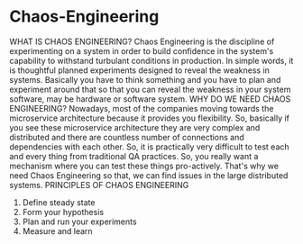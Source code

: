 # Chaos-Engineering
WHAT IS CHAOS ENGINEERING?
Chaos Engineering is the discipline of experimenting on a system in order to build confidence in the system's capability to withstand turbulant conditions in production. In simple words, it is thoughtful planned experiments designed to reveal the weakness in systems. Basically you have to think something and you have to plan and experiment around that so that you can reveal the weakness in your system software, may be hardware or software system.
WHY DO WE NEED CHAOS ENGINEERING?
Nowadays, most of the companies moving towards the microservice architecture because it provides you flexibility. So, basically if you see these microservice architecture they are very complex and distributed and there are countless number of connections and dependencies with each other. So, it is practically very difficult to test each and every thing from traditional QA practices. So, you really want a mechanism where you can test these things pro-actively. That's why we need Chaos Engineering so that, we can find issues in the large distributed systems.
PRINCIPLES OF CHAOS ENGINEERING
1. Define steady state
2. Form your hypothesis
3. Plan and run your experiments
4. Measure and learn
